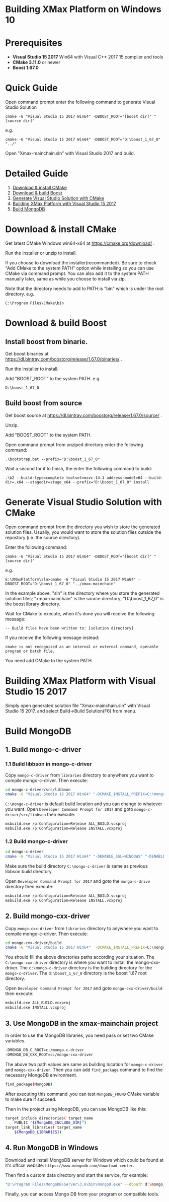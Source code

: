 # Building XMax Platform on Windows 10

# Prerequisites 

* **Visual Studio 15 2017** Win64 with Visual C++ 2017 15 compiler and tools
* **CMake 3.11.0** or newer
* **Boost 1.67.0**

# Quick Guide

Open command prompt enter the following command to generate Visual Studio Solution

    cmake -G "Visual Studio 15 2017 Win64" -DBOOST_ROOT="[boost dir]" "[source dir]"    
e.g.

    cmake -G "Visual Studio 15 2017 Win64" -DBOOST_ROOT="D:\boost_1_67_0" "../"

Open "Xmax-mainchain.sln" with Visual Studio 2017 and build.

# Detailed Guide

1. [Download & install CMake](#cmake)
1. [Download & build Boost](#boost)
1. [Generate Visual Studio Solution with CMake](#gensln)
1. [Building XMax Platform with Visual Studio 15 2017](#build)
1. [Build MongoDB](#buildmongodb)

# Download & install CMake
<a name="cmake"></a>

Get latest CMake Windows win64-x64 at https://cmake.org/download/ .

Run the installer or unzip to install.

If you choose to download the installer(recommanded). 
Be sure to check "Add CMake to the system PATH" option while installing so you can use CMake via command prompt. 
You can also add it to the system PATH manually later, same as while you choose to install via zip.

Note that the directory needs to add to PATH is "bin" which is under the root directory. e.g.

    C:\Program Files\CMake\bin

# Download & build Boost
<a name="boost"></a>

## Install boost from binarie.

Get boost binaries at https://dl.bintray.com/boostorg/release/1.67.0/binaries/ .

Run the installer to install.

Add "BOOST_ROOT" to the system PATH. e.g.

    D:\boost_1_67_0

## Build boost from source

Get boost source at https://dl.bintray.com/boostorg/release/1.67.0/source/ .

Unzip.

Add "BOOST_ROOT" to the system PATH.

Open command prompt from unziped directory enter the following command:

    .\bootstrap.bat --prefix="D:\boost_1_67_0"

Wait a second for it to finish, the enter the following command to build:

    .\b2 --build-type=complete toolset=msvc-14.1 address-model=64 --build-dir=.x64 --stagedir=stage_x64 --prefix="D:\boost_1_67_0" install

# Generate Visual Studio Solution with CMake
<a name="gensln"></a>

Open command prompt from the directory you wish to store the generated solution files. Usually, you would want to store the solution files outside the repostory (i.e. the source directory).

Enter the following command:

    cmake -G "Visual Studio 15 2017 Win64" -DBOOST_ROOT="[boost dir]" "[source dir]"    
e.g.

    E:\XMaxPlatform\sln>cmake -G "Visual Studio 15 2017 Win64" -DBOOST_ROOT="D:\boost_1_67_0" "../xmax-mainchain"

In the example above, "sln" is the directory where you store the generated solution files;  "xmax-mainchain" is the source directory; "D:\boost_1_67_0" is the boost library directory.

Wait for CMake to execute, when it's done you will receive the following message:

    -- Build files have been written to: [solution directory]

If you receive the following message instead:

    cmake is not recognized as an internal or external command, operable program or batch file.

You need add CMake to the system PATH.

# Building XMax Platform with Visual Studio 15 2017
<a name="build"></a>

Simply open generated solution file "Xmax-mainchain.sln" with Visual Studio 15 2017, and select Build->Build Solution(F6) from menu.


<a name="buildmongodb"></a>
# Build MongoDB 

## 1. Build mongo-c-driver
### 1.1 Build libbson in mongo-c-driver
Copy `mongo-c-driver` from `libraries` directory to anywhere you want to compile mongo-c-driver. Then execute:
```bash
cd mongo-c-driver/src/libbson
cmake -G "Visual Studio 15 2017 Win64" "-DCMAKE_INSTALL_PREFIX=C:\mongo-c-driver" "-DCMAKE_BUILD_TYPE=Release"
```
`C:\mongo-c-driver` is default build location and you can change to whatever you want.
Open `Developer Command Prompt for 2017` and goto `mongo-c-driver/src/libbson` then execute:
```bash
msbuild.exe /p:Configuration=Release ALL_BUILD.vcxproj
msbuild.exe /p:Configuration=Release INSTALL.vcxproj
```

### 1.2 Build mongo-c-driver
```bash
cd mongo-c-driver
cmake -G "Visual Studio 15 2017 Win64" "-DENABLE_SSL=WINDOWS" "-DENABLE_SASL=SSPI" "-DCMAKE_INSTALL_PREFIX=C:\mongo-c-driver" "-DCMAKE_PREFIX_PATH=C:\mongo-c-driver" "-DCMAKE_BUILD_TYPE=Release"
```
Make sure the build directory `C:\mongo-c-driver` is same as previous libbson build directory.

Open `Developer Command Prompt for 2017` and goto the `mongo-c-drive` directory then execute:

```bash
msbuild.exe /p:Configuration=Release ALL_BUILD.vcxproj
msbuild.exe /p:Configuration=Release INSTALL.vcxproj
```

## 2. Build mongo-cxx-driver
Copy `mongo-cxx-driver` from `libraries` directory to anywhere you want to compile mongo-c-driver. Then execute:
```bash
cd mongo-cxx-driver/build
cmake -G "Visual Studio 15 2017 Win64"  -DCMAKE_INSTALL_PREFIX=C:\mongo-cxx-driver -DCMAKE_PREFIX_PATH=c:\mongo-c-driver -DBOOST_ROOT=d:\boost_1_67_0 ..
```
You should fill the above directories paths according your situation.
The `C:\mongo-cxx-driver` directory is where you want to install the mongo-cxx-driver. 
The `c:\mongo-c-driver` directory is the building directory for the `mongo-c-driver`. 
The `d:\boost_1_67_0` directory is the boost 1.67 root directory.

Open `Developer Command Prompt for 2017` and goto `mongo-cxx-driver/build` then execute:

```bash
msbuild.exe ALL_BUILD.vcxproj
msbuild.exe INSTALL.vcxproj
```

## 3. Use MongoDB in the xmax-mainchain project
In order to use the MongoDB libraries, you need pass or set two CMake variables.
```bash
-DMONGO_DB_C_ROOT=c:/mongo-c-driver
-DMONGO_DB_CXX_ROOT=c:/mongo-cxx-driver
```
The above two path values are same as building location for `mongo-c-driver` and `mongo-cxx-driver`.
Then you can add `find_package` command to find the necessary MongoDB environment.
```bash
find_package(MongoDB)
```
After executing this command ,you can test `MongoDB_FOUND` CMake variable to make sure if succeed.

Then in the project using MongoDB, you can use MongoDB like this:
```bash
target_include_directories( target_name
	PUBLIC "${MongoDB_INCLUDE_DIR}")
target_link_libraries( target_name   
	${MongoDB_LIBRARIES})
```

## 4. Run MongoDB in Windows
Download and install MongoDB server for Windows which could be found at it's offcial website: `https://www.mongodb.com/download-center`.

Then find a custom data directory and start the service, for example:
```bash
"D:\Program Files\MongoDB\Server\3.6\bin\mongod.exe" --dbpath d:\mongo_db\data
```

Finally, you can access Mongo DB from your program or compatible tools.